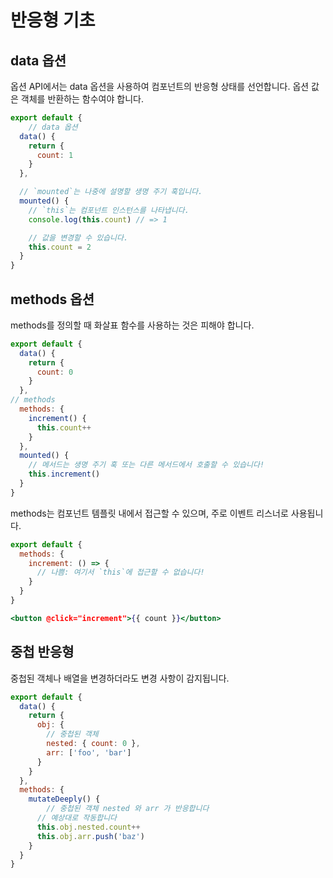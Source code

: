 # 반응형 기초

## data 옵션 
옵션 API에서는 data 옵션을 사용하여 컴포넌트의 반응형 상태를 선언합니다. 옵션 값은 객체를 반환하는 함수여야 합니다.
```jsx
export default {
    // data 옵션 
  data() {
    return {
      count: 1
    }
  },

  // `mounted`는 나중에 설명할 생명 주기 훅입니다.
  mounted() {
    // `this`는 컴포넌트 인스턴스를 나타냅니다.
    console.log(this.count) // => 1

    // 값을 변경할 수 있습니다.
    this.count = 2
  }
}
```

## methods 옵션
methods를 정의할 때 화살표 함수를 사용하는 것은 피해야 합니다.
```jsx
export default {
  data() {
    return {
      count: 0
    }
  },
// methods
  methods: {
    increment() {
      this.count++
    }
  },
  mounted() {
    // 메서드는 생명 주기 훅 또는 다른 메서드에서 호출할 수 있습니다!
    this.increment()
  }
}
```
methods는 컴포넌트 템플릿 내에서 접근할 수 있으며, 주로 이벤트 리스너로 사용됩니다.
```jsx
export default {
  methods: {
    increment: () => {
      // 나쁨: 여기서 `this`에 접근할 수 없습니다!
    }
  }
}

<button @click="increment">{{ count }}</button>
```

## 중첩 반응형
중첩된 객체나 배열을 변경하더라도 변경 사항이 감지됩니다.
```jsx
export default {
  data() {
    return {
      obj: {
        // 중첩된 객체
        nested: { count: 0 },
        arr: ['foo', 'bar']
      }
    }
  },
  methods: {
    mutateDeeply() {
        // 중첩된 객체 nested 와 arr 가 반응합니다
      // 예상대로 작동합니다
      this.obj.nested.count++
      this.obj.arr.push('baz')
    }
  }
}
```